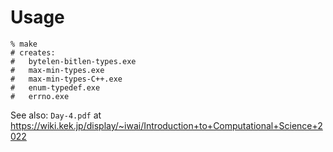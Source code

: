 # Usage

```shell
% make
# creates:
#   bytelen-bitlen-types.exe
#   max-min-types.exe
#   max-min-types-C++.exe
#   enum-typedef.exe
#   errno.exe
```

See also: `Day-4.pdf` at <https://wiki.kek.jp/display/~iwai/Introduction+to+Computational+Science+2022>
